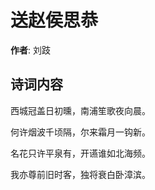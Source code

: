 # 送赵侯思恭

**作者**: 刘跂

## 诗词内容

西城冠盖日初曛，南浦笙歌夜向晨。

何许烟波千顷隔，尔来霜月一钩新。

名花只许平泉有，开䜩谁如北海频。

我亦尊前旧时客，独将衰白卧漳滨。

